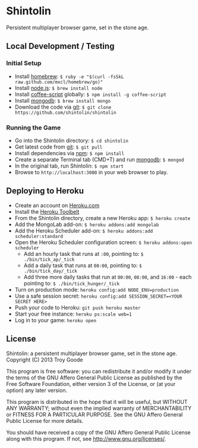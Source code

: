 # Shintolin

Persistent multiplayer browser game, set in the stone age.

## Local Development / Testing

### Initial Setup

* Install [homebrew](http://mxcl.github.com/homebrew/): `$ ruby -e "$(curl -fsSkL raw.github.com/mxcl/homebrew/go)"`
* Install [node.js](http://nodejs.org/): `$ brew install node`
* Install [coffee-script](http://coffeescript.org/) globally: `$ npm install -g coffee-script`
* Install [mongodb](http://www.mongodb.org/): `$ brew install mongo`
* Download the code via [git](http://git-scm.com/): `$ git clone https://github.com/shintolin/shintolin`

### Running the Game

* Go into the Shintolin directory: `$ cd shintolin`
* Get latest code from [git](http://git-scm.com/): `$ git pull`
* Install dependencies via [npm](http://npmjs.org/): `$ npm install`
* Create a separate Terminal tab (CMD+T) and run [mongodb](http://www.mongodb.org/): `$ mongod`
* In the original tab, run Shintolin: `$ npm start`
* Browse to `http://localhost:3000` in your web browser to play.

## Deploying to Heroku

* Create an account on [Heroku.com](http://heroku.com/)
* Install the [Heroku Toolbelt](https://toolbelt.heroku.com/)
* From the Shintolin directory, create a new Heroku app: `$ heroku create`
* Add the MongoLab add-on: `$ heroku addons:add mongolab`
* Add the Heroku Scheduler add-on: `$ heroku addons:add scheduler:standard`
* Open the Heroku Scheduler configuration screen: `$ heroku addons:open scheduler`
  * Add an hourly task that runs at `:00`, pointing to: `$ ./bin/tick_ap/_tick`
  * Add a daily task that runs at `00:00`, pointing to: `$ ./bin/tick_day/_tick`
  * Add three more daily tasks that run at `00:00`, `08:00`, and `16:00` - each pointing to: `$ ./bin/tick_hunger/_tick`
* Turn on production mode: `heroku config:add NODE_ENV=production`
* Use a safe session secret: `heroku config:add SESSION_SECRET=<YOUR SECRET HERE>`
* Push your code to Heroku: `git push heroku master`
* Start your free instance: `heroku ps:scale web=1`
* Log in to your game: `heroku open`

## License

Shintolin: a persistent multiplayer browser game, set in the stone age.
Copyright (C) 2013 Troy Goode

This program is free software: you can redistribute it and/or modify it under the terms of the GNU Affero General Public License as published by the Free Software Foundation, either version 3 of the License, or (at your option) any later version.

This program is distributed in the hope that it will be useful, but WITHOUT ANY WARRANTY; without even the implied warranty of MERCHANTABILITY or FITNESS FOR A PARTICULAR PURPOSE.  See the GNU Affero General Public License for more details.

You should have received a copy of the GNU Affero General Public License along with this program.  If not, see [<http://www.gnu.org/licenses/>](http://www.gnu.org/licenses/).
